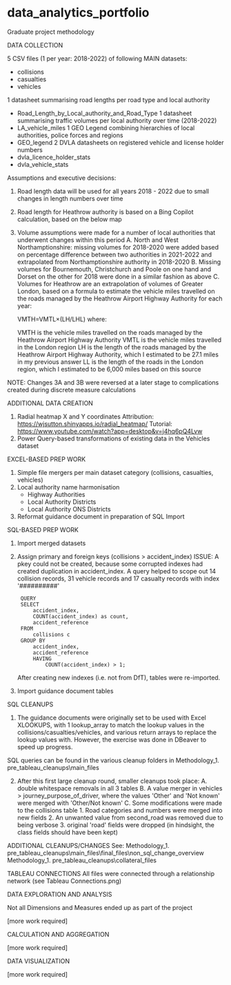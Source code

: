 # data_analytics_portfolio
Graduate project methodology

DATA COLLECTION

5 CSV files (1 per year: 2018-2022) of following MAIN datasets:
- collisions
- casualties
- vehicles

1 datasheet summarising road lengths per road type and local authority
- Road_Length_by_Local_authority_and_Road_Type
1 datasheet summarising traffic volumes per local authority over time (2018-2022)
- LA_vehicle_miles
1 GEO Legend combining hierarchies of local authorities, police forces and regions
- GEO_legend
2 DVLA datasheets on registered vehicle and license holder numbers
- dvla_licence_holder_stats
- dvla_vehicle_stats

Assumptions and executive decisions:
1. Road length data will be used for all years 2018 - 2022 due to small changes in length numbers over time
2. Road length for Heathrow authority is based on a Bing Copilot calculation, based on the below map
3. Volume assumptions were made for a number of local authorities that underwent changes within this period
	A. North and West Northamptionshire: missing volumes for 2018-2020 were added based on percentage difference between two authorities in 2021-2022 and extrapolated from 	Northamptionshire authority in 2018-2020
	B. Missing volumes for Bournemouth, Christchurch and Poole on one hand and Dorset on the other for 2018 were done in a similar fashion as above
	C. Volumes for Heathrow are an extrapolation of volumes of Greater London, based on a formula to estimate the vehicle miles travelled on the roads managed by the Heathrow Airport 		Highway Authority for each year:
	
	VMTH​=VMTL​×(LH/​LHL)
	where:

	VMTH​ is the vehicle miles travelled on the roads managed by the Heathrow Airport Highway Authority
	VMTL​ is the vehicle miles travelled in the London region
	LH​ is the length of the roads managed by the Heathrow Airport Highway Authority, which I estimated to be 27.1 miles in my previous answer
	LL​ is the length of the roads in the London region, which I estimated to be 6,000 miles based on this source

NOTE: Changes 3A and 3B were reversed at a later stage to complications created during discrete measure calculations

ADDITIONAL DATA CREATION
1. Radial heatmap X and Y coordinates
	Attribution: https://wjsutton.shinyapps.io/radial_heatmap/
	Tutorial: https://www.youtube.com/watch?app=desktop&v=j4hq6pQ4Lvw
2. Power Query-based transformations of existing data in the Vehicles dataset


EXCEL-BASED PREP WORK
1. Simple file mergers per main dataset category (collisions, casualties, vehicles)
2. Local authority name harmonisation
	- Highway Authorities
	- Local Authority Districts
	- Local Authority ONS Districts
3. Reformat guidance document in preparation of SQL Import

SQL-BASED PREP WORK
1. Import merged datasets
2. Assign primary and foreign keys (collisions > accident_index)
	ISSUE: A pkey could not be created, because some corrupted indexes had created duplication in accident_index. 
		A query helped to scope out 14 collision records, 31 vehicle records and 17 casualty records with index '##########'
	
		QUERY
		SELECT 
			accident_index,
			COUNT(accident_index) as count, 
			accident_reference
		FROM
			collisions c
		GROUP BY 
			accident_index, 
			accident_reference
			HAVING
				COUNT(accident_index) > 1;
	
	After creating new indexes (i.e. not from DfT), tables were re-imported.

2. Import guidance document tables

SQL CLEANUPS
1. The guidance documents were originally set to be used with Excel XLOOKUPS, with 1 lookup_array to match the lookup values in the collisions/casualties/vehicles, and various return arrays to replace the lookup values with. However, the exercise was done in DBeaver to speed up progress.

SQL queries can be found in the various cleanup folders in Methodology\_1. pre_tableau_cleanups\main_files

  
2. After this first large cleanup round, smaller cleanups took place:
	A. double whitespace removals in all 3 tables
	B. A value merger in vehicles > journey_purpose_of_driver, where the values 'Other' and 'Not known' were merged with 'Other/Not known'
	C. Some modifications were made to the collisions table
		1. Road categories and numbers were merged into new fields
		2. An unwanted value from second_road was removed due to being verbose
		3. original 'road' fields were dropped (in hindsight, the class fields should have been kept)

ADDITIONAL CLEANUPS/CHANGES
See:
	Methodology\_1. pre_tableau_cleanups\main_files\final_files\non_sql_change_overview
	Methodology\_1. pre_tableau_cleanups\collateral_files

TABLEAU CONNECTIONS
All files were connected through a relationship network (see Tableau Connections.png)

DATA EXPLORATION AND ANALYSIS

Not all Dimensions and Measures ended up as part of the project

[more work required]

CALCULATION AND AGGREGATION

[more work required]

DATA VISUALIZATION

[more work required]
